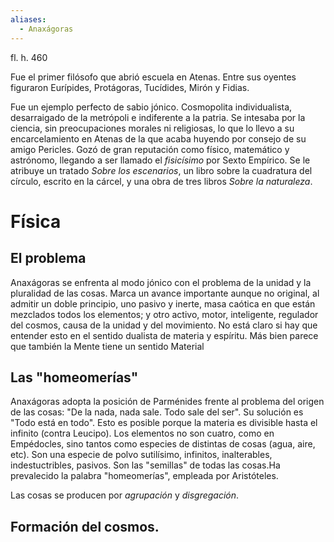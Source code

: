 ```yaml
---
aliases:
  - Anaxágoras
---
```

fl. h. 460

Fue el primer filósofo que abrió escuela en Atenas. Entre sus oyentes figuraron Eurípides, Protágoras, Tucídides, Mirón y Fidias.

Fue un ejemplo perfecto de sabio jónico. Cosmopolita individualista, desarraigado de la metrópoli e indiferente a la patria. Se intesaba por la ciencia, sin preocupaciones morales ni religiosas, lo que lo llevo a su encarcelamiento en Atenas de la que acaba huyendo por consejo de su amigo Pericles. Gozó de gran reputación como físico, matemático y astrónomo, llegando a ser llamado el *fisicísimo* por Sexto Empírico. Se le atribuye un tratado *Sobre los escenarios*, un libro sobre la cuadratura del círculo, escrito en la cárcel, y una obra de tres libros *Sobre la naturaleza*.

# Física

## El problema

Anaxágoras se enfrenta al modo jónico con el problema de la unidad y la pluralidad de las cosas. Marca un avance importante aunque no original, al admitir un doble principio, uno pasivo y inerte, masa caótica en que están mezclados todos los elementos; y otro activo, motor, inteligente, regulador del cosmos, causa de la unidad y del movimiento. No está claro si hay que entender esto en el sentido dualista de materia y espíritu. Más bien parece que también la Mente tiene un sentido Material

## Las "homeomerías"

Anaxágoras adopta la posición de Parménides frente al problema del origen de las cosas: "De la nada, nada sale. Todo sale del ser". Su solución es "Todo está en todo". Esto es posible porque la materia es divisible hasta el infinito (contra Leucipo). Los elementos no son cuatro, como en Empédocles, sino tantos como especies de distintas de cosas (agua, aire, etc). Son una especie de polvo sutilísimo, infinitos, inalterables, indestuctribles, pasivos. Son las "semillas" de todas las cosas.Ha prevalecido la palabra "homeomerías", empleada por Aristóteles.

Las cosas se producen por *agrupación* y *disgregación*.

## Formación del cosmos.